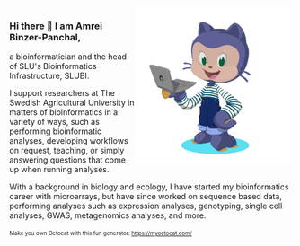 <img align="right" src="octocat-1720693885494.png" width="280">


### Hi there 👋 I am Amrei Binzer-Panchal,

a bioinformatician and the head of SLU's Bioinformatics Infrastructure, SLUBI. 


I support researchers at The Swedish Agricultural University in matters of bioinformatics in a variety of ways, such as performing bioinformatic analyses, developing workflows on request, teaching, or simply answering questions that come up when running analyses. 

With a background in biology and ecology, I have started my bioinformatics career with microarrays, but have since worked on sequence based data, performing analyses such as expression analyses, genotyping, single cell analyses, GWAS, metagenomics analyses, and more.


<sub><sup>Make you own Octocat with this fun generator: https://myoctocat.com/</sup></sub>
